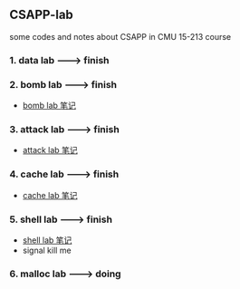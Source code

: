 ## CSAPP-lab

some codes and notes about CSAPP in CMU 15-213 course

### 1. data lab ---> finish

### 2. bomb lab ---> finish
- [bomb lab 笔记](lab-notes/bomb.md)

### 3. attack lab ---> finish
- [attack lab 笔记](lab-notes/attack.md)

### 4. cache lab ---> finish
- [cache lab 笔记](lab-notes/cache.md)

### 5. shell lab ---> finish
- [shell lab 笔记](shlab-handout/tsh.c)
- signal kill me

### 6. malloc lab ---> doing
